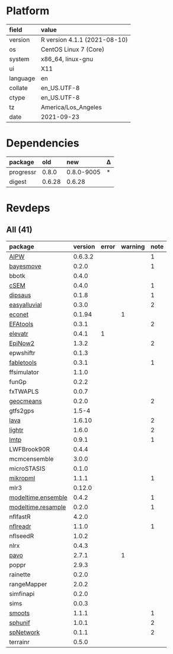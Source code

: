# Platform

|field    |value                        |
|:--------|:----------------------------|
|version  |R version 4.1.1 (2021-08-10) |
|os       |CentOS Linux 7 (Core)        |
|system   |x86_64, linux-gnu            |
|ui       |X11                          |
|language |en                           |
|collate  |en_US.UTF-8                  |
|ctype    |en_US.UTF-8                  |
|tz       |America/Los_Angeles          |
|date     |2021-09-23                   |

# Dependencies

|package   |old    |new        |Δ  |
|:---------|:------|:----------|:--|
|progressr |0.8.0  |0.8.0-9005 |*  |
|digest    |0.6.28 |0.6.28     |   |

# Revdeps

## All (41)

|package                                             |version |error |warning |note |
|:---------------------------------------------------|:-------|:-----|:-------|:----|
|[AIPW](problems.md#aipw)                            |0.6.3.2 |      |        |1    |
|[bayesmove](problems.md#bayesmove)                  |0.2.0   |      |        |1    |
|bbotk                                               |0.4.0   |      |        |     |
|[cSEM](problems.md#csem)                            |0.4.0   |      |        |1    |
|[dipsaus](problems.md#dipsaus)                      |0.1.8   |      |        |1    |
|[easyalluvial](problems.md#easyalluvial)            |0.3.0   |      |        |2    |
|[econet](problems.md#econet)                        |0.1.94  |      |1       |     |
|[EFAtools](problems.md#efatools)                    |0.3.1   |      |        |2    |
|[elevatr](problems.md#elevatr)                      |0.4.1   |1     |        |     |
|[EpiNow2](problems.md#epinow2)                      |1.3.2   |      |        |2    |
|epwshiftr                                           |0.1.3   |      |        |     |
|[fabletools](problems.md#fabletools)                |0.3.1   |      |        |1    |
|ffsimulator                                         |1.1.0   |      |        |     |
|funGp                                               |0.2.2   |      |        |     |
|fxTWAPLS                                            |0.0.7   |      |        |     |
|[geocmeans](problems.md#geocmeans)                  |0.2.0   |      |        |2    |
|gtfs2gps                                            |1.5-4   |      |        |     |
|[lava](problems.md#lava)                            |1.6.10  |      |        |2    |
|[lightr](problems.md#lightr)                        |1.6.0   |      |        |2    |
|[lmtp](problems.md#lmtp)                            |0.9.1   |      |        |1    |
|LWFBrook90R                                         |0.4.4   |      |        |     |
|mcmcensemble                                        |3.0.0   |      |        |     |
|microSTASIS                                         |0.1.0   |      |        |     |
|[mikropml](problems.md#mikropml)                    |1.1.1   |      |        |1    |
|mlr3                                                |0.12.0  |      |        |     |
|[modeltime.ensemble](problems.md#modeltimeensemble) |0.4.2   |      |        |1    |
|[modeltime.resample](problems.md#modeltimeresample) |0.2.0   |      |        |1    |
|nflfastR                                            |4.2.0   |      |        |     |
|[nflreadr](problems.md#nflreadr)                    |1.1.0   |      |        |1    |
|nflseedR                                            |1.0.2   |      |        |     |
|nlrx                                                |0.4.3   |      |        |     |
|[pavo](problems.md#pavo)                            |2.7.1   |      |1       |     |
|poppr                                               |2.9.3   |      |        |     |
|rainette                                            |0.2.0   |      |        |     |
|rangeMapper                                         |2.0.2   |      |        |     |
|simfinapi                                           |0.2.0   |      |        |     |
|sims                                                |0.0.3   |      |        |     |
|[smoots](problems.md#smoots)                        |1.1.1   |      |        |1    |
|[sphunif](problems.md#sphunif)                      |1.0.1   |      |        |2    |
|[spNetwork](problems.md#spnetwork)                  |0.1.1   |      |        |2    |
|terrainr                                            |0.5.0   |      |        |     |

